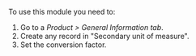 To use this module you need to:

1.  Go to a *Product \> General Information tab*.
2.  Create any record in "Secondary unit of measure".
3.  Set the conversion factor.
